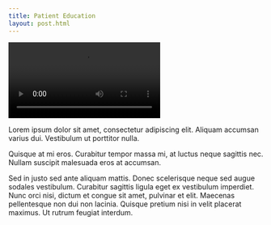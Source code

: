 ```yaml
---
title: Patient Education
layout: post.html
---
```


<video autoplay loop>
  <source src="../../assets/media/patient_education/teaser.mp4" type="video/mp4">
  <source src="../../assets/media/patient_education/teaser.webm" type="video/webm">
  <source src="../../assets/media/patient_education/teaser.ogv" type="video/ogg">
</video>

Lorem ipsum dolor sit amet, consectetur adipiscing elit. Aliquam accumsan varius dui. Vestibulum ut porttitor nulla.

Quisque at mi eros. Curabitur tempor massa mi, at luctus neque sagittis nec. Nullam suscipit malesuada eros at accumsan.

Sed in justo sed ante aliquam mattis. Donec scelerisque neque sed augue sodales vestibulum. Curabitur sagittis ligula eget ex vestibulum imperdiet. Nunc orci nisi, dictum et congue sit amet, pulvinar et elit. Maecenas pellentesque non dui non lacinia. Quisque pretium nisi in velit placerat maximus. Ut rutrum feugiat interdum.
